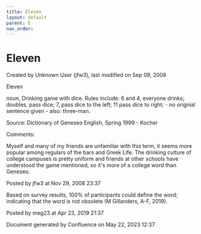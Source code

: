 ```yaml
---
title: Eleven
layout: default
parent: E
nav_order:
---
```


# Eleven

Created by  Unknown User (jfw3), last modified on Sep 09, 2008

Eleven

noun, Drinking game with dice. Rules include: 6 and 4, everyone drinks; doubles, pass dice; 7, pass dice to the left; 11 pass dice to right; - no orignial sentence given - also: three-man.

Source: Dictionary of Geneseo English, Spring 1999 - Kocher

Comments:

Myself and many of my friends are unfamiliar with this term, it seems more popular among regulars of the bars and Greek Life. The drinking culture of college campuses is pretty uniform and friends at other schools have understood the game mentioned, so it's more of a college word than Geneseo.

Posted by jfw3 at Nov 29, 2008 23:37

Based on survey results, 100% of participants could define the word; indicating that the word is not obsolete (M Gillanders, A-F, 2019).

Posted by meg23 at Apr 23, 2019 21:37

Document generated by Confluence on May 22, 2023 12:37


